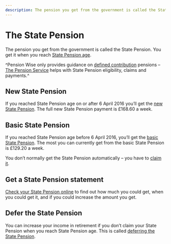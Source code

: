 ```yaml
---
description: The pension you get from the government is called the State Pension. Pension Wise only provides guidance on defined contribution pensions.
---
```


# The State Pension

The pension you get from the government is called the State Pension. You get it when you reach [State Pension age](https://www.gov.uk/calculate-state-pension).

^Pension Wise only provides guidance on [defined contribution](/en/pension-types) pensions – [The Pension Service](https://www.gov.uk/contact-pension-service) helps with State Pension eligibility, claims and payments.^

## New State Pension

If you reached State Pension age on or after 6 April 2016 you’ll get the [new State Pension](https://www.gov.uk/new-state-pension). The full new State Pension payment is £168.60 a week.

## Basic State Pension

If you reached State Pension age before 6 April 2016, you’ll get the [basic State Pension](https://www.gov.uk/state-pension/overview). The most you can currently get from the basic State Pension is £129.20 a week.

You don’t normally get the State Pension automatically – you have to [claim it](https://www.gov.uk/new-state-pension/how-to-claim).

## Get a State Pension statement

[Check your State Pension online](https://www.gov.uk/check-state-pension) to find out how much you could get, when you could get it, and if you could increase the amount you get.

## Defer the State Pension

You can increase your income in retirement if you don’t claim your State Pension when you reach State Pension age. This is called [deferring the State Pension](https://www.gov.uk/deferring-state-pension).

